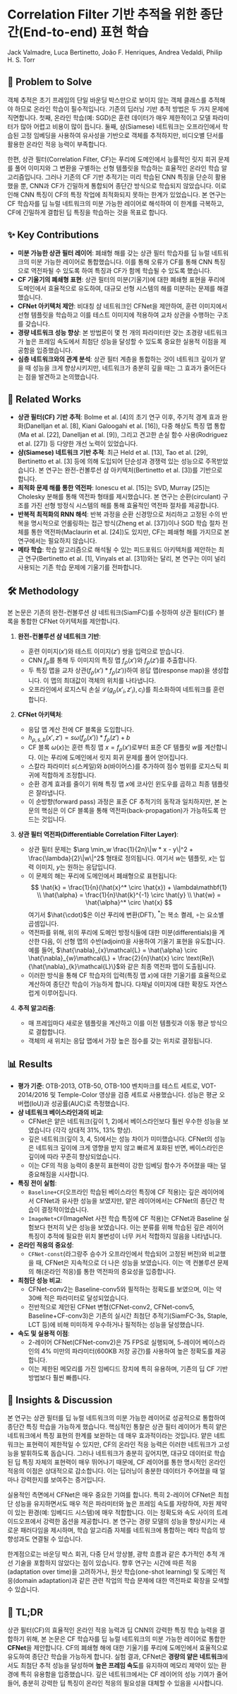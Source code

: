 # Correlation Filter 기반 추적을 위한 종단간(End-to-end) 표현 학습
Jack Valmadre, Luca Bertinetto, João F. Henriques, Andrea Vedaldi, Philip H. S. Torr

## 🧩 Problem to Solve
객체 추적은 초기 프레임의 단일 바운딩 박스만으로 보이지 않는 객체 클래스를 추적해야 하므로 온라인 학습이 필수적입니다. 기존의 딥러닝 기반 추적 방법은 두 가지 문제에 직면합니다. 첫째, 온라인 학습(예: SGD)은 훈련 데이터가 매우 제한적이고 모델 파라미터가 많아 어렵고 비용이 많이 듭니다. 둘째, 샴(Siamese) 네트워크는 오프라인에서 학습된 고정 임베딩을 사용하여 유사성을 기반으로 객체를 추적하지만, 비디오별 단서를 활용한 온라인 적응 능력이 부족합니다.

한편, 상관 필터(Correlation Filter, CF)는 푸리에 도메인에서 능률적인 릿지 회귀 문제를 풀어 이미지와 그 변환을 구별하는 선형 템플릿을 학습하는 효율적인 온라인 학습 알고리즘입니다. 그러나 기존의 CF 기반 추적기는 미리 학습된 CNN 특징을 단순히 활용했을 뿐, CNN과 CF가 긴밀하게 통합되어 종단간 방식으로 학습되지 않았습니다. 이로 인해 CNN 특징이 CF의 특정 작업에 최적화되지 못하는 한계가 있었습니다. 본 연구는 CF 학습자를 딥 뉴럴 네트워크의 미분 가능한 레이어로 해석하여 이 한계를 극복하고, CF에 긴밀하게 결합된 딥 특징을 학습하는 것을 목표로 합니다.

## ✨ Key Contributions
*   **미분 가능한 상관 필터 레이어**: 폐쇄형 해를 갖는 상관 필터 학습자를 딥 뉴럴 네트워크의 미분 가능한 레이어로 통합했습니다. 이를 통해 오류가 CF를 통해 CNN 특징으로 역전파될 수 있도록 하여 특징과 CF가 함께 학습될 수 있도록 했습니다.
*   **CF 기울기의 폐쇄형 표현**: 상관 필터의 미분(기울기)에 대한 폐쇄형 표현을 푸리에 도메인에서 효율적으로 유도하여, 대규모 선형 시스템의 해를 미분하는 문제를 해결했습니다.
*   **CFNet 아키텍처 제안**: 비대칭 샴 네트워크인 CFNet을 제안하여, 훈련 이미지에서 선형 템플릿을 학습하고 이를 테스트 이미지에 적용하여 교차 상관을 수행하는 구조를 갖습니다.
*   **경량 네트워크 성능 향상**: 본 방법론이 몇 천 개의 파라미터만 갖는 초경량 네트워크가 높은 프레임 속도에서 최첨단 성능을 달성할 수 있도록 중요한 실용적 이점을 제공함을 입증했습니다.
*   **심층 네트워크와의 관계 분석**: 상관 필터 계층을 통합하는 것이 네트워크 깊이가 얕을 때 성능을 크게 향상시키지만, 네트워크가 충분히 깊을 때는 그 효과가 줄어든다는 점을 발견하고 논의했습니다.

## 📎 Related Works
*   **상관 필터(CF) 기반 추적**: Bolme et al. [4]의 초기 연구 이후, 주기적 경계 효과 완화(Danelljan et al. [8], Kiani Galoogahi et al. [16]), 다중 해상도 특징 맵 통합(Ma et al. [22], Danelljan et al. [9]), 그리고 견고한 손실 함수 사용(Rodriguez et al. [27]) 등 다양한 개선 노력이 있었습니다.
*   **샴(Siamese) 네트워크 기반 추적**: 최근 Held et al. [13], Tao et al. [29], Bertinetto et al. [3] 등에 의해 도입되어 단순성과 경쟁력 있는 성능으로 주목받았습니다. 본 연구는 완전-컨볼루션 샴 아키텍처(Bertinetto et al. [3])를 기반으로 합니다.
*   **최적화 문제 해를 통한 역전파**: Ionescu et al. [15]는 SVD, Murray [25]는 Cholesky 분해를 통해 역전파 형태를 제시했습니다. 본 연구는 순환(circulant) 구조를 가진 선형 방정식 시스템의 해를 통해 효율적인 역전파 절차를 제공합니다.
*   **반복적 최적화의 RNN 해석**: 반복 과정을 순환 신경망으로 처리하고 고정된 수의 반복을 명시적으로 언롤링하는 접근 방식(Zheng et al. [37])이나 SGD 학습 절차 전체를 통한 역전파(Maclaurin et al. [24])도 있지만, CF는 폐쇄형 해를 가지므로 본 연구에서는 필요하지 않습니다.
*   **메타 학습**: 학습 알고리즘으로 해석될 수 있는 피드포워드 아키텍처를 제안하는 최근 연구(Bertinetto et al. [1], Vinyals et al. [31])와는 달리, 본 연구는 이미 널리 사용되는 기존 학습 문제에 기울기를 전파합니다.

## 🛠️ Methodology
본 논문은 기존의 완전-컨볼루션 샴 네트워크(SiamFC)를 수정하여 상관 필터(CF) 블록을 통합한 CFNet 아키텍처를 제안합니다.

1.  **완전-컨볼루션 샴 네트워크 기반**:
    *   훈련 이미지($x'$)와 테스트 이미지($z'$) 쌍을 입력으로 받습니다.
    *   CNN $f_{\rho}$를 통해 두 이미지의 특징 맵 $f_{\rho}(x')$와 $f_{\rho}(z')$를 추출합니다.
    *   두 특징 맵을 교차 상관($f_{\rho}(x') * f_{\rho}(z')$)하여 응답 맵(response map)을 생성합니다. 이 맵의 최대값이 객체의 위치를 나타냅니다.
    *   오프라인에서 로지스틱 손실 $\mathcal{L}(g_{\rho}(x'_i, z'_i), c_i)$를 최소화하여 네트워크를 훈련합니다.

2.  **CFNet 아키텍처**:
    *   응답 맵 계산 전에 CF 블록을 도입합니다.
    *   $h_{\rho,s,b}(x',z') = s\omega(f_{\rho}(x')) * f_{\rho}(z') + b$
    *   CF 블록 $\omega(x)$는 훈련 특징 맵 $x=f_{\rho}(x')$로부터 표준 CF 템플릿 $w$를 계산합니다. 이는 푸리에 도메인에서 릿지 회귀 문제를 풀어 얻어집니다.
    *   스칼라 파라미터 $s$(스케일)와 $b$(바이어스)를 추가하여 점수 범위를 로지스틱 회귀에 적합하게 조정합니다.
    *   순환 경계 효과를 줄이기 위해 특징 맵 $x$에 코사인 윈도우를 곱하고 최종 템플릿은 잘라냅니다.
    *   이 순방향(forward pass) 과정은 표준 CF 추적기의 동작과 일치하지만, 본 논문의 핵심은 이 CF 블록을 통해 역전파(back-propagation)가 가능하도록 만드는 것입니다.

3.  **상관 필터 역전파(Differentiable Correlation Filter Layer)**:
    *   상관 필터 문제는 $\arg \min_w \frac{1}{2n}\|w * x - y\|^2 + \frac{\lambda}{2}\|w\|^2$ 형태로 정의됩니다. 여기서 $w$는 템플릿, $x$는 입력 이미지, $y$는 원하는 응답입니다.
    *   이 문제의 해는 푸리에 도메인에서 폐쇄형으로 표현됩니다:
        $$
        \hat{k} = \frac{1}{n}(\hat{x}^* \circ \hat{x}) + \lambda\mathbf{1} \\
        \hat{\alpha} = \frac{1}{n}\hat{k}^{-1} \circ \hat{y} \\
        \hat{w} = \hat{\alpha}^* \circ \hat{x}
        $$
        여기서 $\hat{\cdot}$은 이산 푸리에 변환(DFT), $^*$는 복소 켤레, $\circ$는 요소별 곱셈입니다.
    *   역전파를 위해, 위의 푸리에 도메인 방정식들에 대한 미분(differentials)을 계산한 다음, 이 선형 맵의 수반(adjoint)을 사용하여 기울기 표현을 유도합니다. 예를 들어, $\hat{\nabla}_{x}\mathcal{L} = \hat{\alpha} \circ \hat{\nabla}_{w}\mathcal{L} + \frac{2}{n}\hat{x} \circ \text{Re}\{\hat{\nabla}_{k}\mathcal{L}\}$와 같은 최종 역전파 맵이 도출됩니다.
    *   이러한 방식을 통해 CF 학습자의 입력(특징 맵 $x$)에 대한 기울기를 효율적으로 계산하여 종단간 학습이 가능하게 합니다. 다채널 이미지에 대한 확장도 자연스럽게 이루어집니다.

4.  **추적 알고리즘**:
    *   매 프레임마다 새로운 템플릿을 계산하고 이를 이전 템플릿과 이동 평균 방식으로 결합합니다.
    *   객체의 새 위치는 응답 맵에서 가장 높은 점수를 갖는 위치로 결정됩니다.

## 📊 Results
*   **평가 기준**: OTB-2013, OTB-50, OTB-100 벤치마크를 테스트 세트로, VOT-2014/2016 및 Temple-Color 영상을 검증 세트로 사용했습니다. 성능은 평균 오버랩(IoU)과 성공률(AUC)로 측정했습니다.
*   **샴 네트워크 베이스라인과의 비교**:
    *   CFNet은 얕은 네트워크(깊이 1, 2)에서 베이스라인보다 훨씬 우수한 성능을 보였습니다 (각각 상대적 31%, 13% 향상).
    *   깊은 네트워크(깊이 3, 4, 5)에서는 성능 차이가 미미했습니다. CFNet의 성능은 네트워크 깊이에 크게 영향을 받지 않고 빠르게 포화된 반면, 베이스라인은 깊이에 따라 꾸준히 향상되었습니다.
    *   이는 CF의 적응 능력이 충분히 표현력이 강한 임베딩 함수가 주어졌을 때는 덜 중요해짐을 시사합니다.
*   **특징 전이 실험**:
    *   `Baseline+CF`(오프라인 학습된 베이스라인 특징에 CF 적용)는 깊은 레이어에서 CFNet과 유사한 성능을 보였지만, 얕은 레이어에서는 CFNet의 종단간 학습이 결정적이었습니다.
    *   `ImageNet+CF`(ImageNet 사전 학습 특징에 CF 적용)는 CFNet과 Baseline 실험보다 현저히 낮은 성능을 보였습니다. 이는 분류를 위해 학습된 깊은 레이어 특징이 추적에 필요한 위치 불변성이 너무 커서 적합하지 않음을 나타냅니다.
*   **온라인 적응의 중요성**:
    *   `CFNet-const`(라그랑주 승수가 오프라인에서 학습되어 고정된 버전)와 비교했을 때, CFNet은 지속적으로 더 나은 성능을 보였습니다. 이는 역 컨볼루션 문제의 해(온라인 적응)를 통한 역전파의 중요성을 입증합니다.
*   **최첨단 성능 비교**:
    *   CFNet-conv2는 Baseline-conv5와 필적하는 정확도를 보였으며, 이는 약 30배 적은 파라미터로 달성되었습니다.
    *   전반적으로 제안된 CFNet 변형(CFNet-conv2, CFNet-conv5, Baseline+CF-conv3)은 기존의 실시간 최첨단 추적기(SiamFC-3s, Staple, LCT 등)에 비해 미미하게 우수하거나 필적하는 성능을 달성했습니다.
*   **속도 및 실용적 이점**:
    *   2-레이어 CFNet(CFNet-conv2)은 75 FPS로 실행되며, 5-레이어 베이스라인의 4% 미만의 파라미터(600KB 저장 공간)를 사용하여 높은 정확도를 제공합니다.
    *   이는 제한된 메모리를 가진 임베디드 장치에 특히 유용하며, 기존의 딥 CF 기반 방법보다 훨씬 빠릅니다.

## 🧠 Insights & Discussion
본 연구는 상관 필터를 딥 뉴럴 네트워크의 미분 가능한 레이어로 성공적으로 통합하여 종단간 특징 학습을 가능하게 했습니다. 핵심적인 통찰은 상관 필터 레이어가 특히 얕은 네트워크에서 특징 표현의 한계를 보완하는 데 매우 효과적이라는 것입니다. 얕은 네트워크는 표현력이 제한적일 수 있지만, CF의 온라인 적응 능력은 이러한 네트워크가 고성능을 발휘하도록 돕습니다. 그러나 네트워크가 충분히 깊어지면, 대규모 데이터로 학습된 딥 특징 자체의 표현력이 매우 뛰어나기 때문에, CF 레이어를 통한 명시적인 온라인 적응의 이점은 상대적으로 감소합니다. 이는 딥러닝이 충분한 데이터가 주어졌을 때 얼마나 강력한지를 보여주는 증거입니다.

실용적인 측면에서 CFNet은 매우 중요한 기여를 합니다. 특히 2-레이어 CFNet은 최첨단 성능을 유지하면서도 매우 적은 파라미터와 높은 프레임 속도를 자랑하여, 자원 제약이 있는 환경(예: 임베디드 시스템)에 매우 적합합니다. 이는 정확도와 속도 사이의 트레이드오프에서 강력한 옵션을 제공합니다. 본 연구는 경량 모델의 성능을 향상시키는 새로운 패러다임을 제시하며, 학습 알고리즘 자체를 네트워크에 통합하는 메타 학습의 방향성과도 연결될 수 있습니다.

한계점으로는 바운딩 박스 회귀, 다중 단서 앙상블, 광학 흐름과 같은 추가적인 추적 개선 기술을 포함하지 않았다는 점이 있습니다. 향후 연구는 시간에 따른 적응(adaptation over time)을 고려하거나, 원샷 학습(one-shot learning) 및 도메인 적응(domain adaptation)과 같은 관련 작업의 학습 문제에 대한 역전파로 확장을 모색할 수 있습니다.

## 📌 TL;DR
상관 필터(CF)의 효율적인 온라인 적응 능력과 딥 CNN의 강력한 특징 학습 능력을 결합하기 위해, 본 논문은 CF 학습자를 딥 뉴럴 네트워크의 미분 가능한 레이어로 통합한 **CFNet**을 제안합니다. CF의 폐쇄형 해에 대한 기울기를 푸리에 도메인에서 효율적으로 유도하여 종단간 학습을 가능하게 합니다. 실험 결과, CFNet은 **경량의 얕은 네트워크**에서도 최첨단 추적 성능을 달성하며 **높은 프레임 속도**를 유지하여 메모리 제약이 있는 환경에 특히 유용함을 입증했습니다. 깊은 네트워크에서는 CF 레이어의 성능 기여가 줄어들어, 충분히 강력한 딥 특징이 온라인 적응의 필요성을 대체할 수 있음을 시사합니다.
